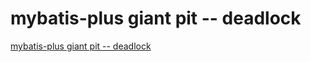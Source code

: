 # mybatis-plus giant pit -- deadlock
[mybatis-plus giant pit -- deadlock](https://aiwithcloud.com/2022/09/16/mybatis_plus_giant_pit____deadlock/)